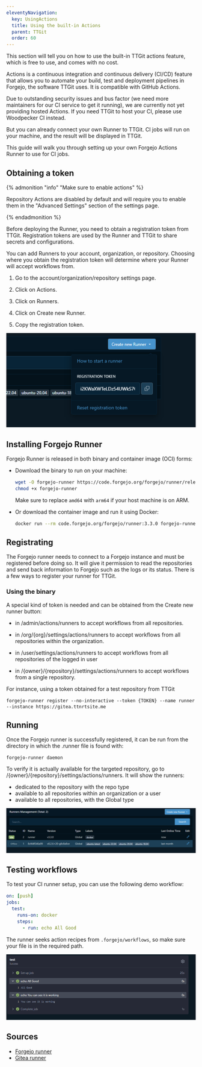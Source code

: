 ```yaml
---
eleventyNavigation:
  key: UsingActions
  title: Using the built-in Actions
  parent: TTGit
  order: 60
---
```


This section will tell you on how to use the built-in TTGit actions feature, which is free to use, and comes with no cost.

Actions is a continuous integration and continuous delivery (CI/CD) feature that allows you to automate your build, test and deployment pipelines in Forgejo, the software TTGit uses. It is compatible with GitHub Actions.

Due to outstanding security issues and bus factor (we need more maintainers for our CI service to get it running), we are currently not yet providing hosted Actions. If you need TTGit to host your CI, please use Woodpecker CI instead.

But you can already connect your own Runner to TTGit. CI jobs will run on your machine, and the result will be displayed in TTGit.

This guide will walk you through setting up your own Forgejo Actions Runner to use for CI jobs.

## Obtaining a token
{% admonition "info" "Make sure to enable actions" %}

Repository Actions are disabled by default and will require you to enable them in the "Advanced Settings" section of the settings page.

{% endadmonition %}


Before deploying the Runner, you need to obtain a registration token from TTGit. Registration tokens are used by the Runner and TTGit to share secrets and configurations.

You can add Runners to your account, organization, or repository. Choosing where you obtain the registration token will determine where your Runner will accept workflows from.

1. Go to the account/organization/repository settings page.

2. Click on Actions.

3. Click on Runners.

4. Click on Create new Runner.

5. Copy the registration token.

![creating_the_runner](/assets/images/creating-the-runner.png)

## Installing Forgejo Runner 
Forgejo Runner is released in both binary and container image (OCI) forms:

- Download the binary to run on your machine:

    ```bash
    wget -O forgejo-runner https://code.forgejo.org/forgejo/runner/releases/download/v3.3.0/forgejo-runner-3.3.0-linux-amd64
    chmod +x forgejo-runner
    ```
	
    Make sure to replace `amd64` with `arm64` if your host machine is on ARM.

- Or download the container image and run it using Docker:

    ```bash
    docker run --rm code.forgejo.org/forgejo/runner:3.3.0 forgejo-runner --version
    ```

## Registrating
The Forgejo runner needs to connect to a Forgejo instance and must be registered before doing so. It will give it permission to read the repositories and send back information to Forgejo such as the logs or its status. There is a few ways to register your runner for TTGit.

### Using the binary
A special kind of token is needed and can be obtained from the Create new runner button:

- in /admin/actions/runners to accept workflows from all repositories.

- in /org/{org}/settings/actions/runners to accept workflows from all repositories within the organization.

- in /user/settings/actions/runners to accept workflows from all repositories of the logged in user

- in /{owner}/{repository}/settings/actions/runners to accept workflows from a single repository.

For instance, using a token obtained for a test repository from TTGit

```
forgejo-runner register --no-interactive --token {TOKEN} --name runner --instance https://gitea.ttnrtsite.me
```

## Running
Once the Forgejo runner is successfully registered, it can be run from the directory in which the .runner file is found with:

```
forgejo-runner daemon
```

To verify it is actually available for the targeted repository, go to /{owner}/{repository}/settings/actions/runners. It will show the runners:

* dedicated to the repository with the repo type
* available to all repositories within an organization or a user
* available to all repositories, with the Global type

![list_of_runners](/assets//images/list-of-runners.png)

## Testing workflows

To test your CI runner setup, you can use the following demo workflow:

```yaml
on: [push]
jobs:
  test:
    runs-on: docker
    steps:
      - run: echo All Good
```

The runner seeks action recipes from `.forgejo/workflows`, so make sure your file is in the required path.

![demo-workflow](/assets/images/demo-workflow.png)


## Sources
- [Forgejo runner](https://forgejo.org/docs/next/admin/actions/)
- [Gitea runner](https://docs.gitea.com/usage/actions/overview)